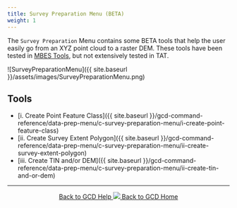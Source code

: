 ```yaml
---
title: Survey Preparation Menu (BETA)
weight: 1 
---
```


The `Survey Preparation` Menu contains some BETA tools that help the user easily go from an XYZ point cloud to a raster DEM. These tools have been tested in [MBES Tools](), but not extensively tested in TAT. 

![SurveyPreparationMenu]({{ site.baseurl }}/assets/images/SurveyPreparationMenu.png)

## Tools

- [i. Create Point Feature Class]({{ site.baseurl }}/gcd-command-reference/data-prep-menu/c-survey-preparation-menu/i-create-point-feature-class)
- [ii. Create Survey Extent Polygon]({{ site.baseurl }}/gcd-command-reference/data-prep-menu/c-survey-preparation-menu/ii-create-survey-extent-polygon)
- [iii. Create TIN and/or DEM]({{ site.baseurl }}/gcd-command-reference/data-prep-menu/c-survey-preparation-menu/ii-create-tin-and-or-dem)

------
<div align="center">
	<a class="hollow button" href="{{ site.baseurl }}/Help"><i class="fa fa-chevron-circle-left"></i>  Back to GCD Help </a>  
	<a class="hollow button" href="{{ site.baseurl }}/"><img src="{{ site.baseurl}}/assets/images/icons/GCDAddIn.png">  Back to GCD Home </a>  
</div>